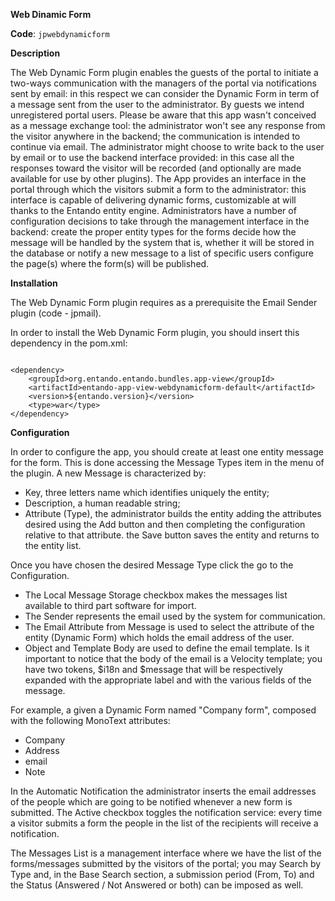 **Web Dinamic Form**

**Code**: ```jpwebdynamicform```

**Description**

The Web Dynamic Form plugin enables the guests of the portal to initiate a two-ways communication with the managers of the portal via notifications sent by email: in this respect we can consider the Dynamic Form in term of a message sent from the user to the administrator. By guests we intend unregistered portal users. Please be aware that this app wasn't conceived as a message exchange tool: the administrator won't see any response from the visitor anywhere in the backend; the communication is intended to continue via email. The administrator might choose to write back to the user by email or to use the backend interface provided: in this case all the responses toward the visitor will be recorded (and optionally are made available for use by other plugins). The App provides an interface in the portal through which the visitors submit a form to the administrator: this interface is capable of delivering dynamic forms, customizable at will thanks to the Entando entity engine. Administrators have a number of configuration decisions to take through the management interface in the backend: create the proper entity types for the forms decide how the message will be handled by the system that is, whether it will be stored in the database or notify a new message to a list of specific users configure the page(s) where the form(s) will be published.

**Installation**

The Web Dynamic Form plugin requires as a prerequisite the Email Sender plugin (code - jpmail).

In order to install the Web Dynamic Form plugin, you should insert this dependency in the pom.xml:

```

<dependency>
	<groupId>org.entando.entando.bundles.app-view</groupId>
	<artifactId>entando-app-view-webdynamicform-default</artifactId>
	<version>${entando.version}</version>
	<type>war</type>
</dependency>

```

**Configuration**

In order to configure the app, you should create at least one entity message for the form. This is done accessing the Message Types item in the menu of the plugin. A new Message is characterized by:

* Key, three letters name which identifies uniquely the entity;
* Description, a human readable string;
* Attribute (Type), the administrator builds the entity adding the attributes desired using the Add button and then completing the configuration relative to that attribute. the Save button saves the entity and returns to the entity list.

Once you have chosen the desired Message Type click the go to the Configuration.

* The Local Message Storage checkbox makes the messages list available to third part software for import.
* The Sender represents the email used by the system for communication.
* The Email Attribute from Message is used to select the attribute of the entity (Dynamic Form) which holds the email address of the user.
* Object and Template Body are used to define the email template. Is it important to notice that the body of the email is a Velocity template; you have two tokens, $i18n and $message that will be respectively expanded with the appropriate label and with the various fields of the message.

For example, a given a Dynamic Form named "Company form", composed with the following MonoText attributes:

* Company
* Address
* email
* Note

In the Automatic Notification the administrator inserts the email addresses of the people which are going to be notified whenever a new form is submitted. The Active checkbox toggles the notification service: every time a visitor submits a form the people in the list of the recipients will receive a notification.

The Messages List is a management interface where we have the list of the forms/messages submitted by the visitors of the portal; you may Search by Type and, in the Base Search section, a submission period (From, To) and the Status (Answered / Not Answered or both) can be imposed as well.
